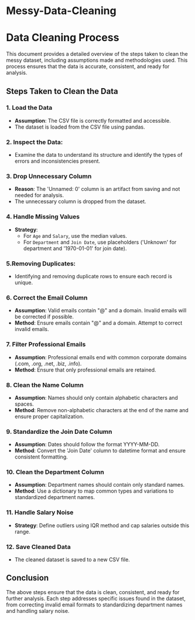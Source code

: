 # Messy-Data-Cleaning

# Data Cleaning Process

This document provides a detailed overview of the steps taken to clean the messy dataset, including assumptions made and methodologies used. This process ensures that the data is accurate, consistent, and ready for analysis.

## Steps Taken to Clean the Data

### 1. Load the Data
- **Assumption**: The CSV file is correctly formatted and accessible.
- The dataset is loaded from the CSV file using pandas.

### 2. Inspect the Data:
- Examine the data to understand its structure and identify the types of errors
and inconsistencies present.

### 3. Drop Unnecessary Column
- **Reason**: The 'Unnamed: 0' column is an artifact from saving and not needed for analysis.
- The unnecessary column is dropped from the dataset.

### 4. Handle Missing Values
- **Strategy**:
  - For `Age` and `Salary`, use the median values.
  - For `Department` and `Join Date`, use placeholders ('Unknown' for department and '1970-01-01' for join date).
 
### 5.Removing Duplicates:
- Identifying and removing duplicate rows to ensure each record is unique.


### 6. Correct the Email Column
- **Assumption**: Valid emails contain "@" and a domain. Invalid emails will be corrected if possible.
- **Method**: Ensure emails contain "@" and a domain. Attempt to correct invalid emails.

### 7. Filter Professional Emails
- **Assumption**: Professional emails end with common corporate domains (.com, .org, .net, .biz, .info).
- **Method**: Ensure that only professional emails are retained.

### 8. Clean the Name Column
- **Assumption**: Names should only contain alphabetic characters and spaces.
- **Method**: Remove non-alphabetic characters at the end of the name and ensure proper capitalization.

### 9. Standardize the Join Date Column
- **Assumption**: Dates should follow the format YYYY-MM-DD.
- **Method**: Convert the 'Join Date' column to datetime format and ensure consistent formatting.

### 10. Clean the Department Column
- **Assumption**: Department names should contain only standard names.
- **Method**:  Use a dictionary to map common types and variations to standardized department names.


### 11. Handle Salary Noise
- **Strategy**: Define outliers using IQR method and cap salaries outside this range.

### 12. Save Cleaned Data
- The cleaned dataset is saved to a new CSV file.

## Conclusion

The above steps ensure that the data is clean, consistent, and ready for further analysis. Each step addresses specific issues found in the dataset, from correcting invalid email formats to standardizing department names and handling salary noise.
